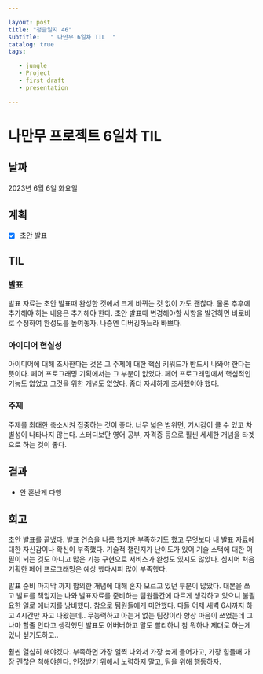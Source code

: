 ```yaml
---

layout: post
title: "정글일지 46"
subtitle:   " 나만무 6일차 TIL  "
catalog: true
tags:

   - jungle
   - Project
   - first draft
   - presentation

---
```


# 나만무 프로젝트 6일차 TIL

## 날짜

2023년 6월 6일 화요일

## 계획

- [x] 초안 발표



## TIL

### 발표 

발표 자료는 초안 발표때 완성한 것에서 크게 바뀌는 것 없이 가도 괜찮다. 물론 추후에 추가해야 하는 내용은 추가해야 한다. 초안 발표때 변경해야할 사항을 발견하면 바로바로 수정하여 완성도를 높여놓자. 나중엔 디버깅하느라 바쁘다.



### 아이디어 현실성

아이디어에 대해 조사한다는 것은 그 주제애 대한 핵심 키워드가 반드시 나와야 한다는 뜻이다. 페어 프로그래밍 기획에서는 그 부분이 없었다. 페어 프로그래밍에서 핵심적인 기능도 없었고 그것을 위한 개념도 없었다. 좀더 자세하게 조사했어야 했다.



### 주제

주제를 최대한 축소시켜 집중하는 것이 좋다. 너무 넓은 범위면, 기시감이 클 수 있고 차별성이 나타나지 않는다. 스터디보단 영어 공부, 자격증 등으로 훨씬 세세한 개념을 타겟으로 하는 것이 좋다.

## 결과

- 안 혼난게 다행



## 회고

초안 발표를 끝냈다. 발표 연습을 나름 했지만 부족하기도 했고 무엇보다 내 발표 자료에 대한 자신감이나 확신이 부족했다. 기술적 챌린지가 난이도가 있어 기술 스택에 대한 어필이 되는 것도 아니고 많은 기능 구현으로 서비스가 완성도 있지도 않았다. 심지어 처음 기획한 페어 프로그래밍은 예상 했다시피 많이 부족했다.

발표 준비 마지막 까지 합의한 개념에 대해 혼자 모르고 있던 부분이 많았다. 대본을 쓰고 발표를 책임지는 나와 발표자료를 준비하는 팀원들간에 다르게 생각하고 있으니 불필요한 일로 에너지를 낭비했다. 참으로 팀원들에게 미안했다. 다들 어제 새벽 6시까지 하고 4시간만 자고 나왔는데.. 무능력하고 아는거 없는 팀장이라 항상 마음이 쓰였는데 그나마 할줄 안다고 생각했던 발표도 어버버하고 말도 빨리하니 참 뭐하나 제대로 하는게 있나 싶기도하고..

훨씬 열심히 해야겠다. 부족하면 가장 일찍 나와서 가장 늦게 들어가고, 가장 힘들때 가장 괜찮은 척해야한다. 인정받기 위해서 노력하지 말고, 팀을 위해 행동하자.



